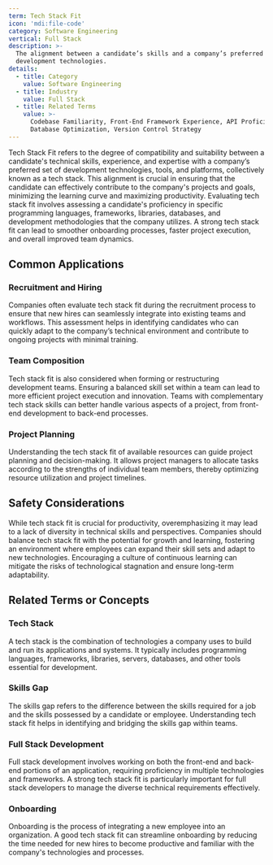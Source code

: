 ```yaml
---
term: Tech Stack Fit
icon: 'mdi:file-code'
category: Software Engineering
vertical: Full Stack
description: >-
  The alignment between a candidate’s skills and a company’s preferred
  development technologies.
details:
  - title: Category
    value: Software Engineering
  - title: Industry
    value: Full Stack
  - title: Related Terms
    value: >-
      Codebase Familiarity, Front-End Framework Experience, API Proficiency,
      Database Optimization, Version Control Strategy
---
```

Tech Stack Fit refers to the degree of compatibility and suitability between a candidate's technical skills, experience, and expertise with a company’s preferred set of development technologies, tools, and platforms, collectively known as a tech stack. This alignment is crucial in ensuring that the candidate can effectively contribute to the company's projects and goals, minimizing the learning curve and maximizing productivity. Evaluating tech stack fit involves assessing a candidate's proficiency in specific programming languages, frameworks, libraries, databases, and development methodologies that the company utilizes. A strong tech stack fit can lead to smoother onboarding processes, faster project execution, and overall improved team dynamics.

## Common Applications

### Recruitment and Hiring

Companies often evaluate tech stack fit during the recruitment process to ensure that new hires can seamlessly integrate into existing teams and workflows. This assessment helps in identifying candidates who can quickly adapt to the company’s technical environment and contribute to ongoing projects with minimal training.

### Team Composition

Tech stack fit is also considered when forming or restructuring development teams. Ensuring a balanced skill set within a team can lead to more efficient project execution and innovation. Teams with complementary tech stack skills can better handle various aspects of a project, from front-end development to back-end processes.

### Project Planning

Understanding the tech stack fit of available resources can guide project planning and decision-making. It allows project managers to allocate tasks according to the strengths of individual team members, thereby optimizing resource utilization and project timelines.

## Safety Considerations

While tech stack fit is crucial for productivity, overemphasizing it may lead to a lack of diversity in technical skills and perspectives. Companies should balance tech stack fit with the potential for growth and learning, fostering an environment where employees can expand their skill sets and adapt to new technologies. Encouraging a culture of continuous learning can mitigate the risks of technological stagnation and ensure long-term adaptability.

## Related Terms or Concepts

### Tech Stack

A tech stack is the combination of technologies a company uses to build and run its applications and systems. It typically includes programming languages, frameworks, libraries, servers, databases, and other tools essential for development.

### Skills Gap

The skills gap refers to the difference between the skills required for a job and the skills possessed by a candidate or employee. Understanding tech stack fit helps in identifying and bridging the skills gap within teams.

### Full Stack Development

Full stack development involves working on both the front-end and back-end portions of an application, requiring proficiency in multiple technologies and frameworks. A strong tech stack fit is particularly important for full stack developers to manage the diverse technical requirements effectively.

### Onboarding

Onboarding is the process of integrating a new employee into an organization. A good tech stack fit can streamline onboarding by reducing the time needed for new hires to become productive and familiar with the company's technologies and processes.
